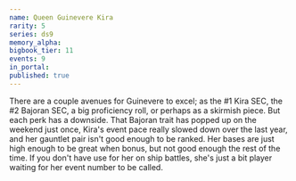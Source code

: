 ```yaml
---
name: Queen Guinevere Kira
rarity: 5
series: ds9
memory_alpha:
bigbook_tier: 11
events: 9
in_portal:
published: true
---
```


There are a couple avenues for Guinevere to excel; as the #1 Kira SEC, the #2 Bajoran SEC, a big proficiency roll, or perhaps as a skirmish piece. But each perk has a downside. That Bajoran trait has popped up on the weekend just once, Kira's event pace really slowed down over the last year, and her gauntlet pair isn't good enough to be ranked. Her bases are just high enough to be great when bonus, but not good enough the rest of the time. If you don't have use for her on ship battles, she's just a bit player waiting for her event number to be called.
